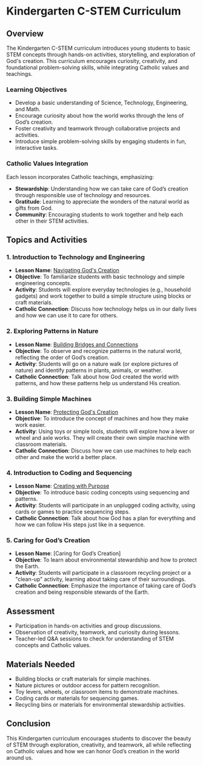 # Kindergarten C-STEM Curriculum

## Overview
The Kindergarten C-STEM curriculum introduces young students to basic STEM concepts through hands-on activities, storytelling, and exploration of God's creation. This curriculum encourages curiosity, creativity, and foundational problem-solving skills, while integrating Catholic values and teachings.

### Learning Objectives
- Develop a basic understanding of Science, Technology, Engineering, and Math.
- Encourage curiosity about how the world works through the lens of God’s creation.
- Foster creativity and teamwork through collaborative projects and activities.
- Introduce simple problem-solving skills by engaging students in fun, interactive tasks.

### Catholic Values Integration
Each lesson incorporates Catholic teachings, emphasizing:
- **Stewardship**: Understanding how we can take care of God’s creation through responsible use of technology and resources.
- **Gratitude**: Learning to appreciate the wonders of the natural world as gifts from God.
- **Community**: Encouraging students to work together and help each other in their STEM activities.

## Topics and Activities

### 1. Introduction to Technology and Engineering
- **Lesson Name**: [Navigating God's Creation](../LessonPlans/Kindergarten/Kindergarten_Navigating_Gods_Creation.md)
- **Objective**: To familiarize students with basic technology and simple engineering concepts.
- **Activity**: Students will explore everyday technologies (e.g., household gadgets) and work together to build a simple structure using blocks or craft materials.
- **Catholic Connection**: Discuss how technology helps us in our daily lives and how we can use it to care for others.

### 2. Exploring Patterns in Nature
- **Lesson Name**: [Building Bridges and Connections](../LessonPlans/Kindergarten/Kindergarten_Building_Bridges_and_Connections.md)
- **Objective**: To observe and recognize patterns in the natural world, reflecting the order of God’s creation.
- **Activity**: Students will go on a nature walk (or explore pictures of nature) and identify patterns in plants, animals, or weather.
- **Catholic Connection**: Talk about how God created the world with patterns, and how these patterns help us understand His creation.

### 3. Building Simple Machines
- **Lesson Name**: [Protecting God's Creation](/..LessonPlans/Kindergarten/Kindergarten_Protecting_Gods_Creation.md)
- **Objective**: To introduce the concept of machines and how they make work easier.
- **Activity**: Using toys or simple tools, students will explore how a lever or wheel and axle works. They will create their own simple machine with classroom materials.
- **Catholic Connection**: Discuss how we can use machines to help each other and make the world a better place.

### 4. Introduction to Coding and Sequencing
- **Lesson Name**: [Creating with Purpose](../LessonPlans/Kindergarten/Kindergarten_Creating_with_Purpose.md)
- **Objective**: To introduce basic coding concepts using sequencing and patterns.
- **Activity**: Students will participate in an unplugged coding activity, using cards or games to practice sequencing steps.
- **Catholic Connection**: Talk about how God has a plan for everything and how we can follow His steps just like in a sequence.

### 5. Caring for God’s Creation
- **Lesson Name**: [Caring for God’s Creation]  
- **Objective**: To learn about environmental stewardship and how to protect the Earth.
- **Activity**: Students will participate in a classroom recycling project or a "clean-up" activity, learning about taking care of their surroundings.
- **Catholic Connection**: Emphasize the importance of taking care of God’s creation and being responsible stewards of the Earth.

## Assessment
- Participation in hands-on activities and group discussions.
- Observation of creativity, teamwork, and curiosity during lessons.
- Teacher-led Q&A sessions to check for understanding of STEM concepts and Catholic values.

## Materials Needed
- Building blocks or craft materials for simple machines.
- Nature pictures or outdoor access for pattern recognition.
- Toy levers, wheels, or classroom items to demonstrate machines.
- Coding cards or materials for sequencing games.
- Recycling bins or materials for environmental stewardship activities.

## Conclusion
This Kindergarten curriculum encourages students to discover the beauty of STEM through exploration, creativity, and teamwork, all while reflecting on Catholic values and how we can honor God’s creation in the world around us.
